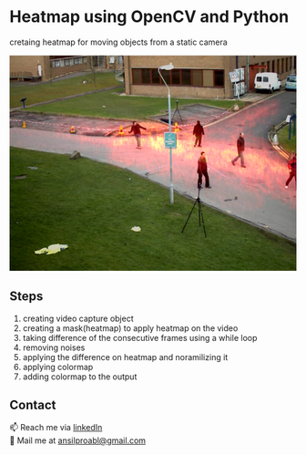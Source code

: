 # Heatmap using OpenCV and Python

cretaing heatmap for moving objects from a static camera

![](images/heatmap1.png)

## Steps
1. creating video capture object
2. creating a mask(heatmap) to apply heatmap on the video
3. taking difference of the consecutive frames using a while loop
4. removing noises
5. applying the difference on heatmap and noramilizing it 
6. applying colormap
7. adding colormap to the output

## Contact
📫 Reach me via [linkedIn](inkedin.com/in/ansil-m-b-2b14b9194/) <br>
📧 Mail me at ansilproabl@gmail.com
